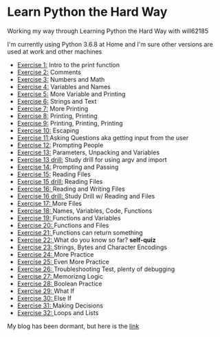 # Learn Python the Hard Way
 
Working my way through Learning Python the Hard Way with will62185

I'm currently using Python 3.6.8 at Home and I'm sure other versions are used at work and other machines

* [Exercise 1:](../master/ex1.py) Intro to the print function
* [Exercise 2:](../master/ex2.py) Comments
* [Exercise 3:](../master/ex3.py) Numbers and Math
* [Exercise 4:](../master/ex4.py) Variables and Names
* [Exercise 5:](../master/ex5.py) More Variable and Printing
* [Exercise 6:](../master/ex6.py) Strings and Text
* [Exercise 7:](../master/ex7.py) More Printing
* [Exercise 8:](../master/ex8.py) Printing, Printing
* [Exercise 9:](../master/ex9.py) Printing, Printing, Printing
* [Exercise 10:](../master/ex10.py) Escaping 
* [Exercise 11:](../master/ex11.py)Asking Questions aka getting input from the user
* [Exercise 12:](../master/ex12.py) Prompting People
* [Exercise 13:](../master/ex13.py) Parameters, Unpacking and Variables
* [Exercise 13 drill:](../master/ex13drill.py) Study drill for using argv and import
* [Exercise 14:](../master/ex14.py) Prompting and Passing
* [Exercise 15:](../master/ex15.py) Reading Files
* [Exercise 15 drill:](../master/ex15drill.py) Reading Files
* [Exercise 16: ](../master/ex16.py)Reading and Writing Files
* [Exercise 16 drill: ](../master/ex16drill.py)Study Drill w/ Reading and Files
* [Exercise 17: ](../master/ex17.py) More Files
* [Exercise 18: ](../master/ex18.py) Names, Variables, Code, Functions
* [Exercise 19: ](../master/ex19.py) Functions and Variables
* [Exercise 20: ](../master/ex20.py) Functions and Files
* [Exercise 21: ](../master/ex21.py) Functions can return something
* [Exercise 22: ](../master/ex22.md) What do you know so far? **self-quiz**
* [Exercise 23: ](../master/ex23.py) Strings, Bytes and Character Encodings
* [Exercise 24: ](../master/ex24.py) More Practice
* [Exercise 25: ](../master/ex25.py) Even More Practice
* [Exercise 26: ](../master/ex26.py) Troubleshooting Test, plenty of debugging
* [Exercise 27: ](../master/ex27.md) Memorizng Logic 
* [Exercise 28: ](../master/ex28.md) Boolean Practice
* [Exercise 29: ](../master/ex29.py) What If
* [Exercise 30: ](../master/ex30.py) Else If
* [Exercise 31: ](../master/ex31.py) Making Decisions 
* [Exercise 32: ](../master/ex32.py) Loops and Lists 





My blog has been dormant, but here is the [link](https://learningtowebdevblog.wordpress.com/)